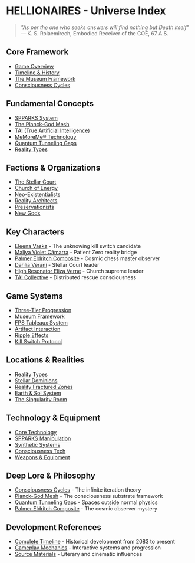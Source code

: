 # HELLIONAIRES - Universe Index

> *"As per the one who seeks answers will find nothing but Death itself"*  
> — K. S. Rolaemirech, Embodied Receiver of the COE, 67 A.S.

## Core Framework
- [Game Overview](game-overview.md)
- [Timeline & History](timeline.md) 
- [The Museum Framework](museum-framework.md)
- [Consciousness Cycles](consciousness-cycles.md)

## Fundamental Concepts
- [SPPARKS System](spparks-system.md)
- [The Planck-God Mesh](planck-god-mesh.md)
- [TAI (True Artificial Intelligence)](tai-overview.md)
- [MeMoreMe® Technology](core-concepts.md#memoreme-technology)
- [Quantum Tunneling Gaps](quantum-tunneling-gaps.md)
- [Reality Types](reality-types.md)

## Factions & Organizations
- [The Stellar Court](factions.md#stellar-court)
- [Church of Energy](factions.md#church-of-energy)
- [Neo-Existentialists](factions.md#neo-existentialists)
- [Reality Architects](factions.md#reality-architects)
- [Preservationists](factions.md#preservationists)
- [New Gods](core-concepts.md#new-gods)

## Key Characters
- [Eleena Vaskz](characters.md#eleena-vaskz) - The unknowing kill switch candidate
- [Maliya Violet Cámarra](characters.md#maliya-violet-cámarra) - Patient Zero reality bridge
- [Palmer Eldritch Composite](palmer-eldritch.md) - Cosmic chess master observer
- [Dahlia Verani](characters.md#dahlia-verani-luminary-prime) - Stellar Court leader
- [High Resonator Eliza Verne](characters.md#high-resonator-eliza-verne) - Church supreme leader
- [TAI Collective](characters.md#tai-entities) - Distributed rescue consciousness

## Game Systems
- [Three-Tier Progression](three-tier-system.md)
- [Museum Framework](museum-framework.md)
- [FPS Tableaux System](fps-tableaux.md)
- [Artifact Interaction](artifact-interaction.md)
- [Ripple Effects](ripple-effects.md)
- [Kill Switch Protocol](kill-switch-protocol.md)

## Locations & Realities
- [Reality Types](reality-types.md)
- [Stellar Dominions](locations.md#stellar-dominions)
- [Reality Fractured Zones](locations.md#fractured-zones)
- [Earth & Sol System](locations.md#earth-and-sol-system)
- [The Singularity Room](singularity-room.md)

## Technology & Equipment
- [Core Technology](technology.md)
- [SPPARKS Manipulation](technology.md#spparks-technology)
- [Synthetic Systems](technology.md#synthetic-particle-technology)
- [Consciousness Tech](technology.md#memoreme-consciousness-technology)
- [Weapons & Equipment](weapons-equipment.md)

## Deep Lore & Philosophy
- [Consciousness Cycles](consciousness-cycles.md) - The infinite iteration theory
- [Planck-God Mesh](planck-god-mesh.md) - The consciousness substrate framework
- [Quantum Tunneling Gaps](quantum-tunneling-gaps.md) - Spaces outside normal physics
- [Palmer Eldritch Composite](palmer-eldritch.md) - The cosmic observer mystery

## Development References
- [Complete Timeline](timeline.md) - Historical development from 2083 to present
- [Gameplay Mechanics](gameplay-mechanics.md) - Interactive systems and progression
- [Source Materials](README.md#source-material-influences) - Literary and cinematic influences
